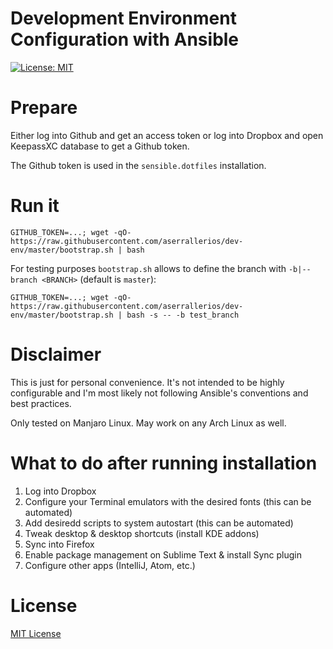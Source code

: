 Development Environment Configuration with Ansible
==================================================

[![License: MIT](https://img.shields.io/badge/license-MIT%20License-blue.svg)](https://raw.githubusercontent.com/aserrallerios/dev-env/master/LICENSE)

# Prepare

Either log into Github and get an access token or log into Dropbox and open KeepassXC database to get a Github token.

The Github token is used in the `sensible.dotfiles` installation.

# Run it

```shell
GITHUB_TOKEN=...; wget -qO- https://raw.githubusercontent.com/aserrallerios/dev-env/master/bootstrap.sh | bash
```
For testing purposes `bootstrap.sh` allows to define the branch with `-b|--branch <BRANCH>` (default is `master`):
```shell
GITHUB_TOKEN=...; wget -qO- https://raw.githubusercontent.com/aserrallerios/dev-env/master/bootstrap.sh | bash -s -- -b test_branch
```

# Disclaimer

This is just for personal convenience. It's not intended to be highly configurable and I'm most likely not following Ansible's conventions and best practices.

Only tested on Manjaro Linux. May work on any Arch Linux as well.

# What to do after running installation

1. Log into Dropbox
2. Configure your Terminal emulators with the desired fonts (this can be automated)
3. Add desiredd scripts to system autostart (this can be automated)
4. Tweak desktop & desktop shortcuts (install KDE addons)
5. Sync into Firefox
6. Enable package management on Sublime Text & install Sync plugin
7. Configure other apps (IntelliJ, Atom, etc.)

# License

[MIT License](LICENSE)
